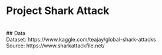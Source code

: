 # Project Shark Attack
 <br />
## Data  <br />
Dataset: https://www.kaggle.com/teajay/global-shark-attacks  <br />
Source: https://www.sharkattackfile.net/  <br />

